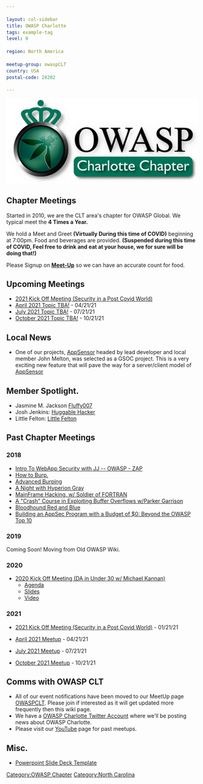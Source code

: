 ```yaml
---

layout: col-sidebar
title: OWASP Charlotte
tags: example-tag
level: 0

region: North America

meetup-group: owaspCLT
country: USA
postal-code: 28202

---
```

![](assets/images/600_103072722.jpeg)

## Chapter Meetings

Started in 2010, we are the CLT area's chapter for OWASP Global. We typical meet the **4 Times a Year.** 

We hold a Meet and Greet **(Virtually During this time of COVID)** beginning at 7:00pm. Food and beverages are
provided. **(Suspended during this time of COVID, Feel free to drink and eat at your house, we for sure will be doing that!)**

Please Signup on [**Meet-Up**](https://www.meetup.com/owaspCLT) so we
can have an accurate count for food.

## Upcoming Meetings

  - [2021 Kick Off Meeting (Security in a Post Covid World)](https://www.meetup.com/owaspCLT/events/274975479/)
  - [April 2021 Topic TBA!](https://www.meetup.com/owaspCLT/events/274988410/) - 04/21/21
  - [July 2021 Topic TBA!](https://www.meetup.com/owaspCLT/events/274988434/) - 07/21/21
  - [October 2021 Topic TBA!](https://www.meetup.com/owaspCLT/events/274988455/) - 10/21/21


## Local News

  - One of our projects,
    [AppSensor](https://owasp.org/www-project-appsensor/migrated_content)
    headed by lead developer and local member John Melton, was selected
    as a GSOC project. This is a very exciting new feature that will
    pave the way for a server/client model of
    [AppSensor](https://owasp.org/www-project-appsensor/migrated_content)

<!-- end list -->

## Member Spotlight.

  - Jasmine M. Jackson [Fluffy007](https://thefluffy007.com/)
  - Josh Jenkins: [Huggable Hacker](https://www.huggablehacker.com/)
   - Little Felton: [Little Felton](https://www.littlefelton.com/)
<!-- end list -->


## Past Chapter Meetings

### **2018**
  - [Intro To WebApp Security with JJ -- OWASP - ZAP](https://www.meetup.com/owaspCLT/events/hhxxgpyxdbsb/)
  - [How to Burp.](https://www.meetup.com/owaspCLT/events/wnmnjpyxfbsb/)
  - [Advanced Burping](https://www.meetup.com/owaspCLT/events/wnmnjpyxgbpb/)
  - [A Night with Hyperion Gray](https://www.meetup.com/owaspCLT/events/rwpfrpyxjbrb/)
  - [MainFrame Hacking. w/ Soldier of FORTRAN](https://twitter.com/OWASPCharlotte/status/994557992984072192)
  - [A "Crash" Course in Exploiting Buffer Overflows w/Parker Garrison](https://www.meetup.com/owaspCLT/events/rwpfrpyxlblb/)
  - [Bloodhound Red and Blue](https://www.meetup.com/owaspCLT/events/rwpfrpyxnbnb/)
  - [Building an AppSec Program with a Budget of $0: Beyond the OWASP Top 10](https://www.meetup.com/owaspCLT/events/rwpfrpyxpbsb/)

### **2019**
Coming Soon! Moving from Old OWASP Wiki.

### **2020**
  - [2020 Kick Off Meeting (DA in Under 30 w/ Michael Kannan)](https://www.meetup.com/owaspCLT/events/268712712/)
    - [Agenda](assets/images/DA-Under-30(agenda).pptx)
    - [Slides](assets/images/DA-Under-30.pptx)
    - [Video](https://www.youtube.com/watch?v=nptwNr2AXPg)
    
    
### **2021**
  - [2021 Kick Off Meeting (Security in a Post Covid World)](https://www.meetup.com/owaspCLT/events/274975479/) - 01/21/21
    
  - [April 2021 Meetup](https://www.meetup.com/owaspCLT/events/274988410/) - 04/21/21
    
  - [July 2021 Meetup](https://www.meetup.com/owaspCLT/events/274988434/) - 07/21/21
    
  - [October 2021 Meetup](https://www.meetup.com/owaspCLT/events/274988455/) - 10/21/21
 
## Comms with OWASP CLT

  - All of our event notifications have been moved to our MeetUp page 
    [OWASPCLT](http://www.meetup.com/owaspCLT/). Please join if
    interested as it will get updated more frequently then this wiki
    page.
  - We have a [OWASP Charlotte Twitter
    Account](http://twitter.com/OWASPCharlotte) where we'll be posting
    news about OWASP Charlotte. 
  - Please visit our [YouTube](https://www.youtube.com/channel/UC8gUuxBL8u6PDiHFdZIgnqg) page for past meetups.
  
## Misc.
  
   - [Powerpoint Slide Deck Template](assets/images/OWASPCLT_Template.pptx)

[Category:OWASP Chapter](Category:OWASP_Chapter "wikilink")
[Category:North Carolina](Category:North_Carolina "wikilink")
